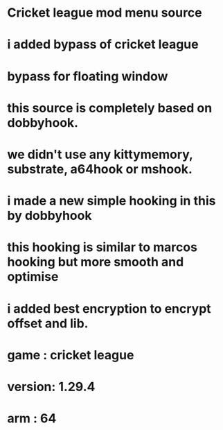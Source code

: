 # Cricket league mod menu source 

# i added bypass of cricket league 
# bypass for floating window 

# this source is completely based on dobbyhook.
# we didn't use any kittymemory, substrate, a64hook or mshook.

# i made a new simple hooking in this by dobbyhook 
# this hooking is similar to marcos hooking but more smooth and optimise
# i added best encryption to encrypt offset and lib.

# game : cricket league
# version: 1.29.4
# arm : 64
